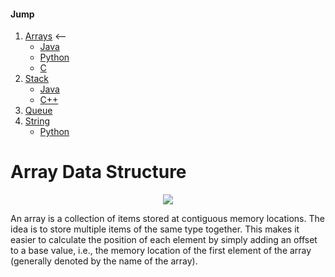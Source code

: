 #### Jump
1. [Arrays](https://github.com/kaweendras/Data-Structures/tree/master/Arrays) <--
    - [Java](https://github.com/kaweendras/Data-Structures/tree/master/Arrays/Java)
    - [Python](https://github.com/kaweendras/Data-Structures/tree/master/Arrays/Python)
    - [C](https://github.com/kaweendras/Data-Structures/tree/master/Arrays/C)
2. [Stack](https://github.com/kaweendras/Data-Structures/tree/master/Stack) 
    - [Java](https://github.com/kaweendras/Data-Structures/tree/master/Stack/Java) 
    - [C++](https://github.com/kaweendras/Data-Structures/tree/master/Stack/C++) 
3. [Queue](https://github.com/kaweendras/Data-Structures/tree/master/Queue) 
4. [String](https://github.com/kaweendras/Data-Structures/tree/master/String) 
    - [Python](https://github.com/kaweendras/Data-Structures/tree/master/String/Python)

# Array Data Structure

<p align="center">
  <img  src="https://media.geeksforgeeks.org/wp-content/uploads/array-2.png">
</p>

An array is a collection of items stored at contiguous memory locations.
The idea is to store multiple items of the same type together. 
This makes it easier to calculate the position of each element by simply adding an offset to a base value, i.e., the memory location
of the first element of the array (generally denoted by the name of the array).
